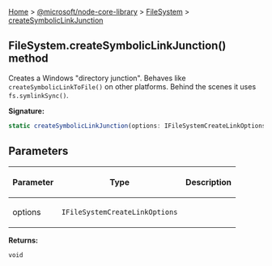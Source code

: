 [Home](./index) &gt; [@microsoft/node-core-library](./node-core-library.md) &gt; [FileSystem](./node-core-library.filesystem.md) &gt; [createSymbolicLinkJunction](./node-core-library.filesystem.createsymboliclinkjunction.md)

## FileSystem.createSymbolicLinkJunction() method

Creates a Windows "directory junction". Behaves like `createSymbolicLinkToFile()` on other platforms. Behind the scenes it uses `fs.symlinkSync()`<!-- -->.

<b>Signature:</b>

```typescript
static createSymbolicLinkJunction(options: IFileSystemCreateLinkOptions): void;
```

## Parameters

|  <p>Parameter</p> | <p>Type</p> | <p>Description</p> |
|  --- | --- | --- |
|  <p>options</p> | <p>`IFileSystemCreateLinkOptions`</p> |  |

<b>Returns:</b>

`void`

